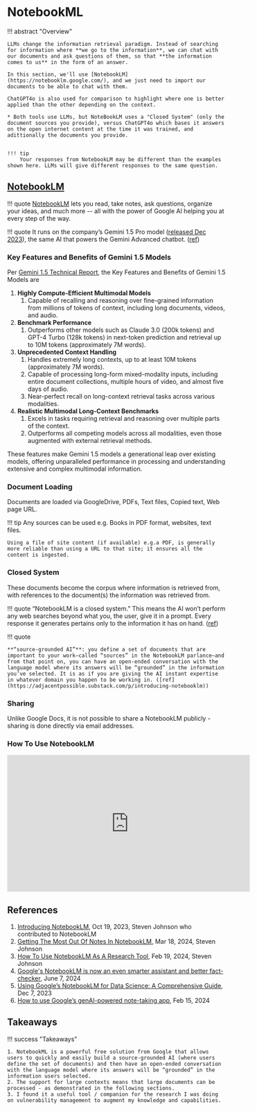 # NotebookML

!!! abstract "Overview"

    LLMs change the information retrieval paradigm. Instead of searching for information where **we go to the information**, we can chat with our documents and ask questions of them, so that **the information comes to us** in the form of an answer. 

    In this section, we'll use [NotebookLM](https://notebooklm.google.com/), and we just need to import our documents to be able to chat with them. 

    ChatGPT4o is also used for comparison to highlight where one is better applied than the other depending on the context.
    
    * Both tools use LLMs, but NoteBookLM uses a "Closed System" (only the document sources you provide), versus ChatGPT4o which bases it answers on the open internet content at the time it was trained, and adittionally the documents you provide.
    

    !!! tip
        Your responses from NotebookLM may be different than the examples shown here. LLMs will give different responses to the same question.


## [NotebookLM](https://notebooklm.google.com/)


!!! quote
    [NotebookLM](https://notebooklm.google.com/) lets you read, take notes, ask questions, organize your ideas, and much more -- all with the power of Google AI helping you at every step of the way.

!!! quote
    It runs on the company’s Gemini 1.5 Pro model ([released Dec 2023](https://en.wikipedia.org/wiki/Gemini_(language_model))), the same AI that powers the Gemini Advanced chatbot. 
    ([ref](https://www.techradar.com/computing/artificial-intelligence/googles-notebooklm-is-now-an-even-smarter-assistant-and-better-fact-checker))

### Key Features and Benefits of Gemini 1.5 Models

Per [Gemini 1.5 Technical Report](https://storage.googleapis.com/deepmind-media/gemini/gemini_v1_5_report.pdf), the Key Features and Benefits of Gemini 1.5 Models are

1. **Highly Compute-Efficient Multimodal Models**
      1. Capable of recalling and reasoning over fine-grained information from millions of tokens of context, including long documents, videos, and audio.
2. **Benchmark Performance**
      1. Outperforms other models such as Claude 3.0 (200k tokens) and GPT-4 Turbo (128k tokens) in next-token prediction and retrieval up to 10M tokens (approximately 7M words).
3. **Unprecedented Context Handling**
      1. Handles extremely long contexts, up to at least 10M tokens (approximately 7M words).
      2. Capable of processing long-form mixed-modality inputs, including entire document collections, multiple hours of video, and almost five days of audio.
      3. Near-perfect recall on long-context retrieval tasks across various modalities.
4. **Realistic Multimodal Long-Context Benchmarks**
      1. Excels in tasks requiring retrieval and reasoning over multiple parts of the context.
      2. Outperforms all competing models across all modalities, even those augmented with external retrieval methods.

These features make Gemini 1.5 models a generational leap over existing models, offering unparalleled performance in processing and understanding extensive and complex multimodal information.







### Document Loading

Documents are loaded via GoogleDrive, PDFs, Text files, Copied text, Web page URL.

!!! tip 
    Any sources can be used e.g. Books in PDF format, websites, text files.

    Using a file of site content (if available) e.g.a PDF, is generally more reliable than using a URL to that site; it ensures all the content is ingested.

### Closed System

These documents become the corpus where information is retrieved from, with references to the document(s) the information was retrieved from.

!!! quote
    “NotebookLM is a closed system.” This means the AI won’t perform any web searches beyond what you, the user, give it in a prompt. Every response it generates pertains only to the information it has on hand.
    ([ref](https://www.techradar.com/computing/artificial-intelligence/googles-notebooklm-is-now-an-even-smarter-assistant-and-better-fact-checker))

!!! quote 
    
    **“source-grounded AI”**: you define a set of documents that are important to your work—called “sources” in the NotebookLM parlance—and from that point on, you can have an open-ended conversation with the language model where its answers will be “grounded” in the information you’ve selected. It is as if you are giving the AI instant expertise in whatever domain you happen to be working in. ([ref](https://adjacentpossible.substack.com/p/introducing-notebooklm))

### Sharing
Unlike Google Docs, it is not possible to share a NotebookLM publicly - sharing is done directly via email addresses.

### How To Use NotebookLM


<iframe width="560" height="315" src="https://www.youtube.com/embed/iWPjBwXy_Io?si=0Z0e0u_ni0R4tAM-" title="YouTube video player" frameborder="0" allow="accelerometer; autoplay; clipboard-write; encrypted-media; gyroscope; picture-in-picture; web-share" referrerpolicy="strict-origin-when-cross-origin" allowfullscreen></iframe>


## References

1. [Introducing NotebookLM](https://adjacentpossible.substack.com/p/introducing-notebooklm), Oct 19, 2023, Steven Johnson who contributed to NotebookLM
2. [Getting The Most Out Of Notes In NotebookLM](https://medium.com/@stevenbjohnson/getting-the-most-out-of-notes-in-notebooklm-d9d70316b780), Mar 18, 2024, Steven Johnson
3. [How To Use NotebookLM As A Research Tool](https://stevenberlinjohnson.com/how-to-use-notebooklm-as-a-research-tool-6ad5c3a227cc), Feb 19, 2024, Steven Johnson
4. [Google's NotebookLM is now an even smarter assistant and better fact-checker](https://www.techradar.com/computing/artificial-intelligence/googles-notebooklm-is-now-an-even-smarter-assistant-and-better-fact-checker), June 7, 2024 
5. [Using Google’s NotebookLM for Data Science: A Comprehensive Guide](https://www.kdnuggets.com/using-google-notebooklm-for-data-science-a-comprehensive-guide), Dec 7, 2023 
6. [How to use Google’s genAI-powered note-taking app](https://www.computerworld.com/article/1611774/google-notebooklm-generative-ai-notes-app.html), Feb 15, 2024 



## Takeaways
  
!!! success "Takeaways" 

    1. NotebookML is a powerful free solution from Google that allows users to quickly and easily build a source-grounded AI (where users define the set of documents) and then have an open-ended conversation with the language model where its answers will be “grounded” in the information users selected.
    2. The support for large contexts means that large documents can be processed - as demonstrated in the following sections.
    3. I found it a useful tool / companion for the research I was doing on vulnerability management to augment my knowledge and capabilities.

  
